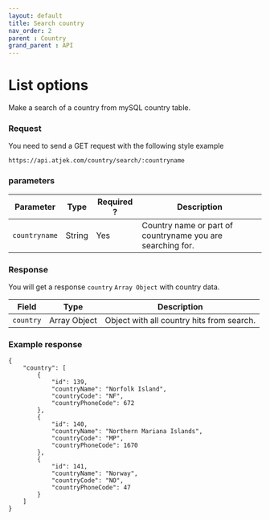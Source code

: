 ```yaml
---
layout: default
title: Search country
nav_order: 2
parent : Country
grand_parent : API
---
```


# List options
Make a search of a country from mySQL country table. 

### Request
You need to send a GET request with the following style example 
```
https://api.atjek.com/country/search/:countryname
```

### parameters 

| Parameter              | Type              | Required ? | Description  |
|------------------------|-------------------|------------|--------------|
| `countryname`          | String            | Yes        | Country name or part of countryname you are searching for. | 

### Response
You will get a response `country` `Array Object` with country data. 

| Field              | Type              | Description  |
|--------------------|-------------------|--------------|
| `country`          | Array Object      | Object with all country hits from search. | 

### Example response
```
{
    "country": [
        {
            "id": 139,
            "countryName": "Norfolk Island",
            "countryCode": "NF",
            "countryPhoneCode": 672
        },
        {
            "id": 140,
            "countryName": "Northern Mariana Islands",
            "countryCode": "MP",
            "countryPhoneCode": 1670
        },
        {
            "id": 141,
            "countryName": "Norway",
            "countryCode": "NO",
            "countryPhoneCode": 47
        }
    ]
}
```


